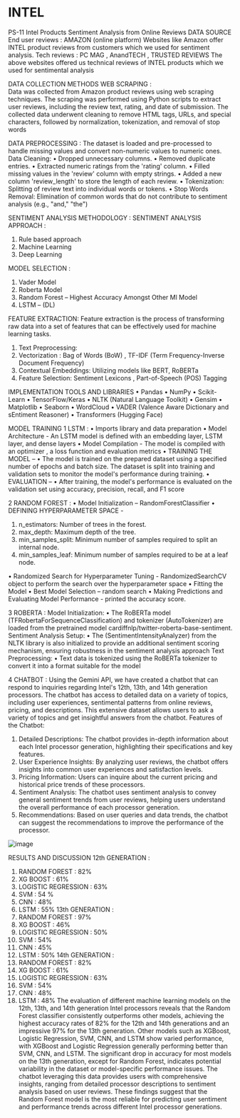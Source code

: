 # INTEL 
PS-11 Intel Products Sentiment Analysis from Online Reviews
DATA SOURCE 
End user reviews : AMAZON (online platform)
Websites like Amazon offer INTEL product reviews from customers which we used for sentiment analysis. 
Tech reviews :  PC MAG , AnandTECH , TRUSTED REVIEWS 
The above websites offered us technical reviews of INTEL products which we used for sentimental analysis

DATA COLLECTION METHODS
WEB SCRAPING :  
Data was collected from Amazon product reviews using web scraping techniques. The scraping was performed using Python scripts to extract user reviews, including the review text, rating, and date of submission. The collected data underwent cleaning to remove HTML tags, URLs, and special characters, followed by normalization, tokenization, and removal of stop words

DATA PREPROCESSING  :
The dataset is loaded and pre-processed to handle missing values and convert non-numeric values to numeric ones.
Data Cleaning:
•	Dropped unnecessary columns.
•	Removed duplicate entries.
•	Extracted numeric ratings from the 'rating' column.
•	Filled missing values in the 'review' column with empty strings.
•	Added a new column 'review_length' to store the length of each review.
•	Tokenization: Splitting of review text into individual words or tokens.
•	Stop Words Removal: Elimination of common words that do not contribute to sentiment analysis (e.g., "and," "the")

SENTIMENT ANALYSIS METHODOLOGY :
 SENTIMENT ANALYSIS APPROACH : 
1.	Rule based approach
2.	Machine Learning 
3.	Deep Learning
   
 MODEL SELECTION :
1.	Vader Model 
2.	Roberta Model
3.	Random Forest – Highest Accuracy Amongst Other Ml Model
4.	LSTM – (DL)

FEATURE EXTRACTION: 
Feature extraction is the process of transforming raw data into a set of features that can be effectively used for machine learning tasks.
1.	Text Preprocessing:
2.	Vectorization : Bag of Words (BoW) , TF-IDF (Term Frequency-Inverse Document Frequency)
3.	Contextual Embeddings: Utilizing models like BERT, RoBERTa
4.	Feature Selection: Sentiment Lexicons , Part-of-Speech (POS) Tagging

IMPLEMENTATION
TOOLS AND LIBRARIES
•	Pandas
•	NumPy
•	Scikit-Learn
•	TensorFlow/Keras
•	NLTK (Natural Language Toolkit)
•	Gensim
•	Matplotlib
•	Seaborn
•	WordCloud
•	VADER (Valence Aware Dictionary and sEntiment Reasoner)
•	Transformers (Hugging Face)

MODEL TRAINING 
1 LSTM :
•	Imports library and data preparation
•	Model Architecture - An LSTM model is defined with an embedding layer, LSTM layer, and dense layers
•	Model Compilation - The model is compiled with an optimizer , a loss function and evaluation metrics
•	TRAINING THE MODEL – 
•	The model is trained on the prepared dataset using a specified number of epochs and batch size. The dataset is split into training and validation sets to monitor the model's performance during training.
•	EVALUATION – 
•	After training, the model's performance is evaluated on the validation set using accuracy, precision, recall, and F1 score

2 RANDOM FOREST :
•	Model Initialization – RandomForestClassifier
•	DEFINING HYPERPARAMETER SPACE - 
1.	n_estimators: Number of trees in the forest.
2.	max_depth: Maximum depth of the tree.
3.	min_samples_split: Minimum number of samples required to split an internal node.
4.	min_samples_leaf: Minimum number of samples required to be at a leaf node. 

•	Randomized Search for Hyperparameter Tuning - RandomizedSearchCV object to perform the search over the hyperparameter space
•	Fitting the Model
•	Best Model Selection – random search
•	Making Predictions and Evaluating Model Performance - printed the accuracy score.

3 ROBERTA : 
Model Initialization:
•	The RoBERTa model (TFRobertaForSequenceClassification) and tokenizer (AutoTokenizer) are loaded from the pretrained model cardiffnlp/twitter-roberta-base-sentiment.
Sentiment Analysis Setup:
•	The (SentimentIntensityAnalyzer) from the NLTK library is also initialized to provide an additional sentiment scoring mechanism, ensuring robustness in the sentiment analysis approach
Text Preprocessing:
•	Text data is tokenized using the RoBERTa tokenizer to convert it into a format suitable for the model

4 CHATBOT : 
Using the Gemini API, we have created a chatbot that can respond to inquiries regarding Intel's 12th, 13th, and 14th generation processors. The chatbot has access to detailed data on a variety of topics, including user experiences, sentimental patterns from online reviews, pricing, and descriptions. This extensive dataset allows users to ask a variety of topics and get insightful answers from the chatbot.
Features of the Chatbot:
1.	Detailed Descriptions: The chatbot provides in-depth information about each Intel processor generation, highlighting their specifications and key features.
2.	User Experience Insights: By analyzing user reviews, the chatbot offers insights into common user experiences and satisfaction levels.
3.	Pricing Information: Users can inquire about the current pricing and historical price trends of these processors.
4.	Sentiment Analysis: The chatbot uses sentiment analysis to convey general sentiment trends from user reviews, helping users understand the overall performance of each processor generation.
5.	Recommendations: Based on user queries and data trends, the chatbot can suggest the recommendations to improve the performance of the processor.

![image](https://github.com/user-attachments/assets/20ed72f8-aa1c-459f-8b74-8d3b7749aba7)

RESULTS AND DISCUSSION
12th GENERATION :
1.	RANDOM FOREST : 82%
2.	XG BOOST : 61%
3.	LOGISTIC REGRESSION : 63%
4.	SVM : 54 %
5.	CNN : 48%
6.	LSTM : 55%
13th GENERATION :    
1.	RANDOM FOREST : 97%
2.	XG BOOST : 46%
3.	LOGISTIC REGRESSION : 50%
4.	SVM : 54%
5.	CNN : 45%
6.	LSTM : 50%
14th GENERATION :
1.	RANDOM FOREST : 82%
2.	XG BOOST : 61%
3.	LOGISTIC REGRESSION : 63%
4.	SVM : 54%
5.	CNN : 48%
6.	LSTM : 48%
The evaluation of different machine learning models on the 12th, 13th, and 14th generation Intel processors reveals that the Random Forest classifier consistently outperforms other models, achieving the highest accuracy rates of 82% for the 12th and 14th generations and an impressive 97% for the 13th generation. Other models such as XGBoost, Logistic Regression, SVM, CNN, and LSTM show varied performance, with XGBoost and Logistic Regression generally performing better than SVM, CNN, and LSTM. The significant drop in accuracy for most models on the 13th generation, except for Random Forest, indicates potential variability in the dataset or model-specific performance issues. The chatbot leveraging this data provides users with comprehensive insights, ranging from detailed processor descriptions to sentiment analysis based on user reviews. These findings suggest that the Random Forest model is the most reliable for predicting user sentiment and performance trends across different Intel processor generations.










